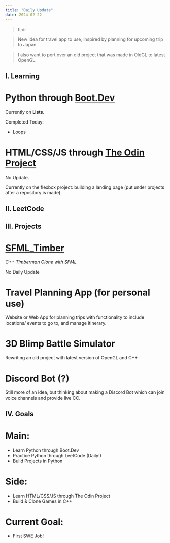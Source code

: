 ```yaml
---
title: "Daily Update"
date: 2024-02-22
---
```


> tl;dr

> New idea for travel app to use, inspired by planning for upcoming trip to Japan.

> I also want to port over an old project that was made in OldGL to latest OpenGL.

## I. Learning

# Python through [Boot.Dev](https://www.boot.dev/tracks/backend)

Currently on **Lists**.

Completed Today:
* Loops

# HTML/CSS/JS through [The Odin Project](https://www.theodinproject.com/)

No Update.

Currently on the flexbox project: building a landing page (put under
projects after a repository is made).

## II. LeetCode
<!--
[ProblemNameHere](pasteLinkHere)
-->
<!-- Optional Discussion -->

<!--```
pasteCodeHere
``` -->

## III. Projects

# [SFML_Timber](https://github.com/Edyth-K/SFML_Timber) 

*C++ Timberman Clone with SFML*

No Daily Update

# Travel Planning App (for personal use)

Website or Web App for planning trips with functionality to include locations/ events to go to, and manage itinerary.

# 3D Blimp Battle Simulator

Rewriting an old project with latest version of OpenGL and C++

# Discord Bot (?)

Still more of an idea, but thinking about making a Discord Bot which can join voice channels and provide live CC.

## IV. Goals

# Main:
* Learn Python through Boot.Dev
* Practice Python through LeetCode (Daily!)
* Build Projects in Python

# Side:
* Learn HTML/CSS/JS through The Odin Project
* Build & Clone Games in C++

# Current Goal:
* First SWE Job!